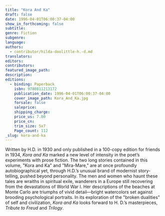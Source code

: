 ```yaml
---
title: "Kora And Ka"
draft: false
date: 1996-04-01T06:00:37-04:00
show_in_forthcoming: false
subtitle:
genre: Fiction
subgenre:
language:
authors:
  - contributor/hilda-doolittle-h.-d.md
translators:
editors:
contributors:
featured_image_path:
description:
editions:
  - binding: Paperback
    isbn: 9780811213172
    publication_date: 1996-04-01T06:00:37-04:00
    cover_image_path: Kora_And_Ka.jpg
    forsale: false
    saleprice:
    shipping_charge:
    price_us: 7.00
    price_cn:
    trim_size: 5x7
    Page_count: 112
_slug: kora-and-ka
---
```


Written by H.D. in 1930 and only published in a 100-copy edition for friends in 1934, _Kora and Ka_ marked a new level of intensity in the poet’s experiments with prose fiction. The two long stories contained in this volume, "Kora and Ka" and "Mira-Mare," are at once profoundly autobiographical yet, through H.D.’s unusual brand of modernist story-telling, pushed beyond personality. The men and women who haunt these tales are wraiths in spiritual exile, wanderers in a Europe still recovering from the devastations of World War I. Her descriptions of the beaches at Monte Carlo are triumphs of vivid detail––bright watercolors set against brooding psychological portraits. In its exploration of the "broken dualities" of self and civilization, _Kora and Ka_ looks forward to H. D.’s masterpieces, _Tribute to Freud_ and _Trilogy_.

